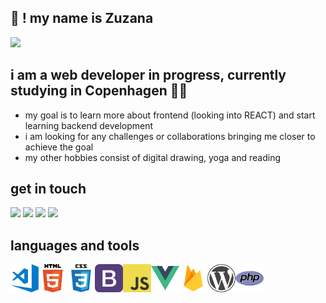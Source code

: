 ## 👻 ! my name is Zuzana
![](https://twitter.com/i/status/1296120566840270848)

## i am a web developer in progress, currently studying in Copenhagen 👩‍💻

* my goal is to learn more about frontend (looking into REACT) and start learning backend development
* i am looking for any challenges or collaborations bringing me closer to achieve the goal
* my other hobbies consist of digital drawing, yoga and reading

## get in touch
<a href="https://www.linkedin.com/in/zuzanakorinkova/"><img src="https://cdn.jsdelivr.net/npm/simple-icons@v3/icons/linkedin.svg" widht="15" height="30"></a> 
<a href="https://www.behance.net/zuzanakorinkova"><img src="https://cdn.jsdelivr.net/npm/simple-icons@3.4.1/icons/behance.svg" widht="15" height="30"></a>
<a href="https://www.fiverr.com/zuzanakorinkova?up_rollout=true"><img src="https://cdn.jsdelivr.net/npm/simple-icons@3.5.0/icons/fiverr.svg" widht="15" height="30"></a>
<a href="http://zuzanakorinkova.com/"><img src="https://cdn.jsdelivr.net/npm/simple-icons@3.4.1/icons/zulip.svg" widht="15" height="30"></a>

## languages and tools
<img src="https://raw.githubusercontent.com/github/explore/80688e429a7d4ef2fca1e82350fe8e3517d3494d/topics/visual-studio-code/visual-studio-code.png" widht="20" height="45"><img src="https://raw.githubusercontent.com/github/explore/80688e429a7d4ef2fca1e82350fe8e3517d3494d/topics/html/html.png" widht="20" height="45"><img src="https://raw.githubusercontent.com/github/explore/80688e429a7d4ef2fca1e82350fe8e3517d3494d/topics/css/css.png" widht="20" height="45"><img src="https://raw.githubusercontent.com/github/explore/80688e429a7d4ef2fca1e82350fe8e3517d3494d/topics/bootstrap/bootstrap.png" widht="20" height="45"><img src="https://raw.githubusercontent.com/github/explore/80688e429a7d4ef2fca1e82350fe8e3517d3494d/topics/javascript/javascript.png" widht="20" height="45"><img src="https://raw.githubusercontent.com/github/explore/80688e429a7d4ef2fca1e82350fe8e3517d3494d/topics/vue/vue.png" widht="20" height="45"><img src="https://raw.githubusercontent.com/github/explore/80688e429a7d4ef2fca1e82350fe8e3517d3494d/topics/firebase/firebase.png" widht="20" height="45"><img src="https://raw.githubusercontent.com/github/explore/80688e429a7d4ef2fca1e82350fe8e3517d3494d/topics/wordpress/wordpress.png" widht="20" height="45"><img src="https://raw.githubusercontent.com/github/explore/ccc16358ac4530c6a69b1b80c7223cd2744dea83/topics/php/php.png" widht="20" height="45">
